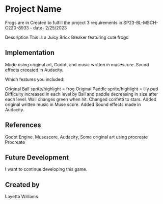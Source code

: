 # Project Name
 Frogs are in
Created to fulfill the project 3 requirements in SP23-BL-MSCH-C220-8933 - date- 2/25/2023

Description
This is a Juicy Brick Breaker featuring cute frogs. 

## Implementation
Made using original art, Godot, and music written in musescore. Sound effects creeated in Audacity. 

Which features you included:

Original Ball sprite/highlight = frog
Original Paddle sprite/highlight = lily pad
Difficulty increased in each level by Ball and paddle decreasing in size after each level.
Wall changes green when hit.
Changed confetti to stars.
Added original written music in Muse score.
Added Sound effects made in Audacity.


## References
Godot Engine, Musescore, Audacity, Some original art using procreate Procreate

## Future Development
I want to continue developing this game. 

## Created by
Layetta Williams
